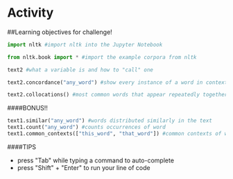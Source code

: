 # Activity
##Learning objectives for challenge!
```python
import nltk #import nltk into the Jupyter Notebook

from nltk.book import * #import the example corpora from nltk

text2 #what a variable is and how to "call" one

text2.concordance("any_word") #show every instance of a word in context

text2.collocations() #most common words that appear repeatedly together
```

####BONUS!!
```python
text1.similar("any_word") #words distributed similarly in the text
text1.count("any_word") #counts occurrences of word
text1.common_contexts(["this_word", "that_word"]) #common contexts of words
```
####TIPS
- press "Tab" while typing a command to auto-complete
- press "Shift" + "Enter" to run your line of code

